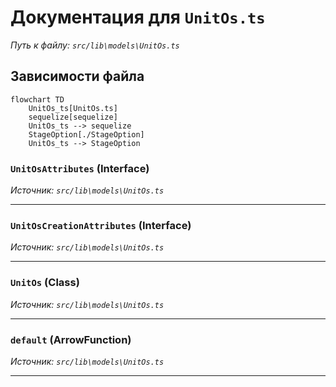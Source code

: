 # Документация для `UnitOs.ts`

*Путь к файлу: `src/lib\models\UnitOs.ts`*

## Зависимости файла

```mermaid
flowchart TD
    UnitOs_ts[UnitOs.ts]
    sequelize[sequelize]
    UnitOs_ts --> sequelize
    StageOption[./StageOption]
    UnitOs_ts --> StageOption
```

### `UnitOsAttributes` (Interface)

*Источник: `src/lib\models\UnitOs.ts`*

---
### `UnitOsCreationAttributes` (Interface)

*Источник: `src/lib\models\UnitOs.ts`*

---
### `UnitOs` (Class)

*Источник: `src/lib\models\UnitOs.ts`*

---
### `default` (ArrowFunction)

*Источник: `src/lib\models\UnitOs.ts`*

---
